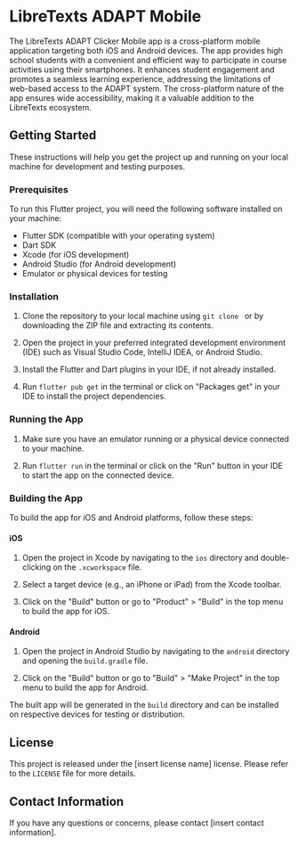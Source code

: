 # LibreTexts ADAPT Mobile

The LibreTexts ADAPT Clicker Mobile app is a cross-platform mobile application targeting both iOS and Android devices.
The app provides high school students with a convenient and efficient way to participate in course activities using their smartphones. It enhances student engagement and promotes a seamless learning experience, addressing the limitations of web-based access to the ADAPT system. 
The cross-platform nature of the app ensures wide accessibility, making it a valuable addition to the LibreTexts ecosystem.

## Getting Started

These instructions will help you get the project up and running on your local machine for development and testing purposes.

### Prerequisites

To run this Flutter project, you will need the following software installed on your machine:

- Flutter SDK (compatible with your operating system)
- Dart SDK
- Xcode (for iOS development)
- Android Studio (for Android development)
- Emulator or physical devices for testing

### Installation

1. Clone the repository to your local machine using `git clone ` or by downloading the ZIP file and extracting its contents.

2. Open the project in your preferred integrated development environment (IDE) such as Visual Studio Code, IntelliJ IDEA, or Android Studio.

3. Install the Flutter and Dart plugins in your IDE, if not already installed.

4. Run `flutter pub get` in the terminal or click on "Packages get" in your IDE to install the project dependencies.

### Running the App

1. Make sure you have an emulator running or a physical device connected to your machine.

2. Run `flutter run` in the terminal or click on the "Run" button in your IDE to start the app on the connected device.

### Building the App

To build the app for iOS and Android platforms, follow these steps:

#### iOS

1. Open the project in Xcode by navigating to the `ios` directory and double-clicking on the `.xcworkspace` file.

2. Select a target device (e.g., an iPhone or iPad) from the Xcode toolbar.

3. Click on the "Build" button or go to "Product" > "Build" in the top menu to build the app for iOS.

#### Android

1. Open the project in Android Studio by navigating to the `android` directory and opening the `build.gradle` file.

2. Click on the "Build" button or go to "Build" > "Make Project" in the top menu to build the app for Android.

The built app will be generated in the `build` directory and can be installed on respective devices for testing or distribution.

## License

This project is released under the [insert license name] license. Please refer to the `LICENSE` file for more details.

## Contact Information

If you have any questions or concerns, please contact [insert contact information].